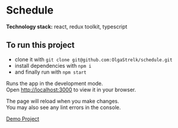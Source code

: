 # Schedule

**Technology stack:** react, redux toolkit, typescript

## To run this project
* clone it with `git clone git@github.com:OlgaStrelk/schedule.git`
* install dependencies with `npm i`
* and finally run with `npm start`

Runs the app in the development mode.\
Open [http://localhost:3000](http://localhost:3000) to view it in your browser.

The page will reload when you make changes.\
You may also see any lint errors in the console.

[Demo Project](https://olgastrelk.github.io/schedule/)
